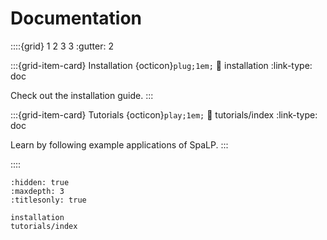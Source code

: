 # Documentation

::::{grid} 1 2 3 3
:gutter: 2

:::{grid-item-card} Installation {octicon}`plug;1em;`
:link: installation
:link-type: doc

Check out the installation guide.
:::

:::{grid-item-card} Tutorials {octicon}`play;1em;`
:link: tutorials/index
:link-type: doc

Learn by following example applications of SpaLP.
:::

::::



```{toctree}
:hidden: true
:maxdepth: 3
:titlesonly: true

installation
tutorials/index
```
